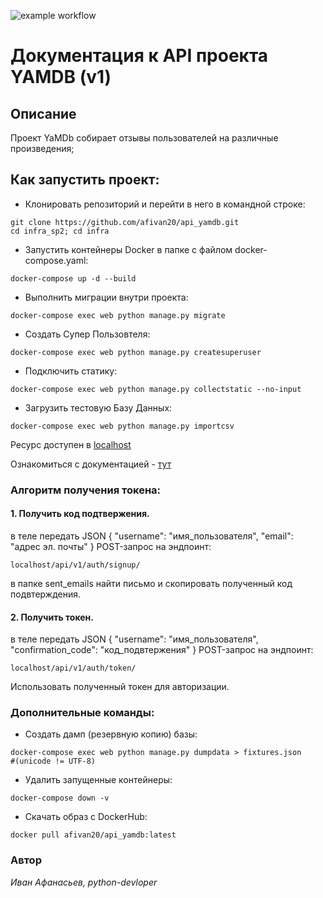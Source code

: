 ![example workflow](https://github.com/github/docs/actions/workflows/yamdb_workflow.yml/badge.svg)
# Документация к API проекта YAMDB (v1)

## Описание
Проект YaMDb собирает отзывы пользователей на различные произведения;

## Как запустить проект:
- Клонировать репозиторий и перейти в него в командной строке:
```
git clone https://github.com/afivan20/api_yamdb.git
cd infra_sp2; cd infra
``` 
- Запустить контейнеры Docker в папке с файлом docker-compose.yaml:
```
docker-compose up -d --build
```
- Выполнить миграции внутри проекта:
```
docker-compose exec web python manage.py migrate
```
- Создать Супер Пользовтеля:
```
docker-compose exec web python manage.py createsuperuser
```
- Подключить статику:
```
docker-compose exec web python manage.py collectstatic --no-input
```
- Загрузить тестовую Базу Данных:
```
docker-compose exec web python manage.py importcsv
```
Ресурс доступен в [localhost](http://localhost/)

Ознакомиться с документацией - 
[тут](http://localhost/redoc/)

### Алгоритм получения токена:
#### 1. Получить код подтвержения.
в теле передать JSON
{
  "username": "имя_пользователя",
  "email": "адрес эл. почты"
}
POST-запрос на эндпоинт:
```
localhost/api/v1/auth/signup/
```


в папке sent_emails найти письмо и скопировать полученный код подвтерждения.

#### 2. Получить токен.
в теле передать JSON
{
  "username": "имя_пользователя",
  "confirmation_code": "код_подвтержения"
}
POST-запрос на эндпоинт:
```
localhost/api/v1/auth/token/
```
Использовать полученный токен для авторизации.

### Дополнительные команды:
- Создать дамп (резервную копию) базы:
```
docker-compose exec web python manage.py dumpdata > fixtures.json
#(unicode != UTF-8)
```
- Удалить запущенные контейнеры:
```
docker-compose down -v
```
- Скачать образ с DockerHub:
```
docker pull afivan20/api_yamdb:latest
```

### Автор
_Иван Афанасьев, python-devloper_